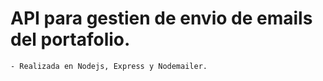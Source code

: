 # API para gestien de envio de emails del portafolio.
    - Realizada en Nodejs, Express y Nodemailer.